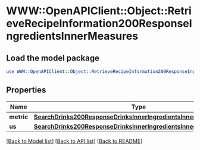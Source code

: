 # WWW::OpenAPIClient::Object::RetrieveRecipeInformation200ResponseIngredientsInnerMeasures

## Load the model package
```perl
use WWW::OpenAPIClient::Object::RetrieveRecipeInformation200ResponseIngredientsInnerMeasures;
```

## Properties
Name | Type | Description | Notes
------------ | ------------- | ------------- | -------------
**metric** | [**SearchDrinks200ResponseDrinksInnerIngredientsInnerMeasuresMetric**](SearchDrinks200ResponseDrinksInnerIngredientsInnerMeasuresMetric.md) |  | [optional] 
**us** | [**SearchDrinks200ResponseDrinksInnerIngredientsInnerMeasuresMetric**](SearchDrinks200ResponseDrinksInnerIngredientsInnerMeasuresMetric.md) |  | [optional] 

[[Back to Model list]](../README.md#documentation-for-models) [[Back to API list]](../README.md#documentation-for-api-endpoints) [[Back to README]](../README.md)


